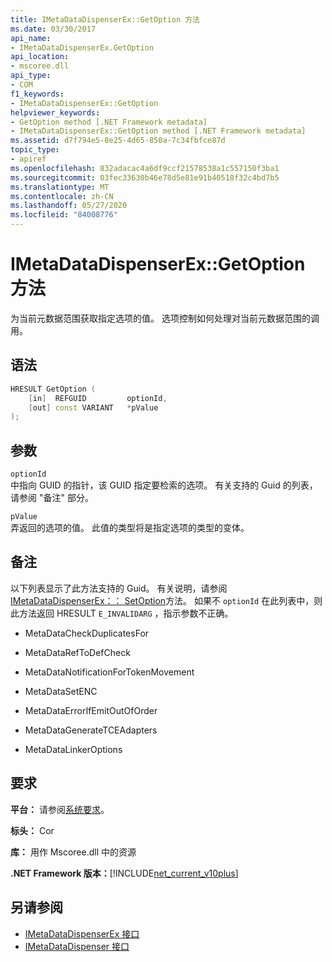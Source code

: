 ```yaml
---
title: IMetaDataDispenserEx::GetOption 方法
ms.date: 03/30/2017
api_name:
- IMetaDataDispenserEx.GetOption
api_location:
- mscoree.dll
api_type:
- COM
f1_keywords:
- IMetaDataDispenserEx::GetOption
helpviewer_keywords:
- GetOption method [.NET Framework metadata]
- IMetaDataDispenserEx::GetOption method [.NET Framework metadata]
ms.assetid: d7f794e5-8e25-4d65-850a-7c34fbfce87d
topic_type:
- apiref
ms.openlocfilehash: 832adacac4a6df9ccf21578538a1c557150f3ba1
ms.sourcegitcommit: 03fec33630b46e78d5e81e91b40518f32c4bd7b5
ms.translationtype: MT
ms.contentlocale: zh-CN
ms.lasthandoff: 05/27/2020
ms.locfileid: "84008776"
---
```

# <a name="imetadatadispenserexgetoption-method"></a>IMetaDataDispenserEx::GetOption 方法
为当前元数据范围获取指定选项的值。 选项控制如何处理对当前元数据范围的调用。  
  
## <a name="syntax"></a>语法  
  
```cpp  
HRESULT GetOption (  
    [in]  REFGUID         optionId,
    [out] const VARIANT   *pValue  
);  
```  
  
## <a name="parameters"></a>参数  
 `optionId`  
 中指向 GUID 的指针，该 GUID 指定要检索的选项。 有关支持的 Guid 的列表，请参阅 "备注" 部分。  
  
 `pValue`  
 弄返回的选项的值。 此值的类型将是指定选项的类型的变体。  
  
## <a name="remarks"></a>备注  
 以下列表显示了此方法支持的 Guid。 有关说明，请参阅[IMetaDataDispenserEx：： SetOption](imetadatadispenserex-setoption-method.md)方法。 如果不 `optionId` 在此列表中，则此方法返回 HRESULT `E_INVALIDARG` ，指示参数不正确。  
  
- MetaDataCheckDuplicatesFor  
  
- MetaDataRefToDefCheck  
  
- MetaDataNotificationForTokenMovement  
  
- MetaDataSetENC  
  
- MetaDataErrorIfEmitOutOfOrder  
  
- MetaDataGenerateTCEAdapters  
  
- MetaDataLinkerOptions  
  
## <a name="requirements"></a>要求  
 **平台：** 请参阅[系统要求](../../get-started/system-requirements.md)。  
  
 **标头：** Cor  
  
 **库：** 用作 Mscoree.dll 中的资源  
  
 **.NET Framework 版本：**[!INCLUDE[net_current_v10plus](../../../../includes/net-current-v10plus-md.md)]  
  
## <a name="see-also"></a>另请参阅

- [IMetaDataDispenserEx 接口](imetadatadispenserex-interface.md)
- [IMetaDataDispenser 接口](imetadatadispenser-interface.md)
